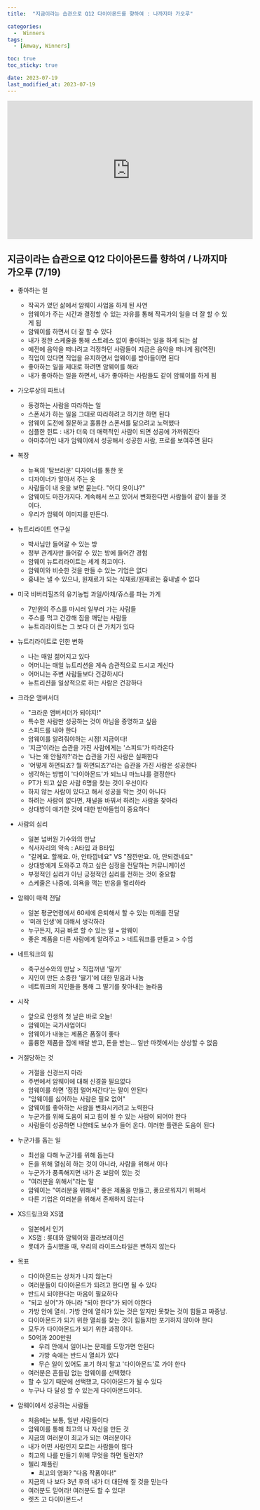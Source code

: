 ```yaml
---
title:  "지금이라는 습관으로 Q12 다이아몬드를 향하여 : 나까지마 가오루" 

categories:
  -  Winners
tags:
  - [Amway, Winners]

toc: true
toc_sticky: true

date: 2023-07-19
last_modified_at: 2023-07-19
---
```



<iframe width="560" height="315" src="https://www.youtube.com/embed/1xqqe4mRIrI" title="YouTube video player" frameborder="0" allow="accelerometer; autoplay; clipboard-write; encrypted-media; gyroscope; picture-in-picture; web-share" allowfullscreen></iframe>


## 지금이라는 습관으로 Q12 다이아몬드를 향하여 / 나까지마 가오루 (7/19)

+ 좋아하는 일
  - 작곡가 였던 삶에서 암웨이 사업을 하게 된 사연
  - 암웨이가 주는 시간과 결정할 수 있는 자유를 통해 작곡가의 일을 더 잘 할 수 있게 됨
  - 암웨이를 하면서 더 잘 할 수 있다
  - 내가 정한 스케줄을 통해 스트레스 없이 좋아하는 일을 하게 되는 삶
  - 예전에 음악을 떠나려고 걱정하던 사람들이 지금은 음악을 떠나게 됨(역전)
  - 직업이 있다면 직업을 유지하면서 암웨이를 받아들이면 된다
  - 좋아하는 일을 제대로 하려면 암웨이를 해라
  - 내가 좋아하는 일을 하면서, 내가 좋아하는 사람들도 같이 암웨이를 하게 됨

+ 가오루상의 파트너
  - 동경하는 사람을 따라하는 일
  - 스폰서가 하는 일을 그대로 따라하려고 하기만 하면 된다
  - 암웨이 도전에 질문하고 훌륭한 스폰서를 닮으려고 노력했다
  - 심플한 힌트 : 내가 더욱 더 매력적인 사람이 되면 성공에 가까워진다
  - 아마추어인 내가 암웨이에서 성공해서 성공한 사람, 프로를 보여주면 된다

+ 복장
  - 뉴욕의 '탐브라운' 디자이너를 통한 옷
  - 디자이너가 알아서 주는 옷
  - 사람들이 내 옷을 보면 묻는다. "어디 옷이냐?"
  - 암웨이도 마찬가지다. 계속해서 쓰고 있어서 변화한다면 사람들이 같이 물을 것이다.
  - 우리가 암웨이 이미지를 만든다.

+ 뉴트리라이트 연구실
  - 박사님만 들어갈 수 있는 방
  - 정부 관계자만 들어갈 수 있는 방에 들어간 경험
  - 암웨이 뉴트리라이트는 세계 최고이다.
  - 암웨이와 비슷한 것을 만들 수 있는 기업은 없다
  - 흉내는 낼 수 있으나, 원재료가 되는 식재료/원재료는 흉내낼 수 없다

+ 미국 비버리힐즈의 유기농법 과일/아채/쥬스를 파는 가게
  - 7만원의 주스를 마시러 일부러 가는 사람들
  - 주스를 먹고 건강해 짐을 깨닫는 사람들
  - 뉴트리라이트는 그 보다 더 큰 가치가 있다

+ 뉴트리라이트로 인한 변화
  - 나는 매일 젊어지고 있다
  - 어머니는 매일 뉴트리션을 계속 습관적으로 드시고 계신다
  - 어머니는 주변 사람들보다 건강하시다
  - 뉴트리션을 일상적으로 하는 사람은 건강하다

+ 크라운 앰버서더
  - "크라운 앰버서더가 되야지!"
  - 특수한 사람만 성공하는 것이 아님을 증명하고 싶음
  - 스피드를 내야 한다
  - 암웨이를 알려줘야하는 시점! 지금이다!
  - '지금'이라는 습관을 가진 사람에게는 '스피드'가 따라온다
  - '나는 왜 안될까?'라는 습관을 가진 사람은 실패한다
  - '어떻게 하면되죠? 뭘 하면되죠?'라는 습관을 가진 사람은 성공한다
  - 생각하는 방법이 '다이아몬드'가 되느냐 마느냐를 결정한다
  - PT가 되고 싶은 사람 6명을 찾는 것이 우선이다
  - 하지 않는 사람이 있다고 해서 성공을 막는 것이 아니다
  - 하려는 사람이 없다면, 채널을 바꿔서 하려는 사람을 찾아라
  - 상대방이 얘기한 것에 대한 받아들임이 중요하다

+ 사람의 심리
  - 일본 넘버원 가수와의 만남
  - 식사자리의 약속 : A타입 과 B타입
  - "갈께요. 할께요. 아, 안타깝네요" VS "잠깐만요. 아, 안되겠네요"
  - 상대방에게 도와주고 하고 싶은 심정을 전달하는 커뮤니케이션
  - 부정적인 심리가 아닌 긍정적인 심리를 전하는 것이 중요함
  - 스케줄은 나중에. 의욕을 꺽는 반응을 멀리하라

+ 암웨이 매력 전달
  - 일본 평균연령에서 60세에 은퇴해서 할 수 있는 미래를 전달
  - '미래 인생'에 대해서 생각하라
  - 누구든지, 지금 바로 할 수 있는 일 = 암웨이
  - 좋은 제품을 다른 사람에게 알려주고 > 네트워크를 만들고 > 수입

+ 네트워크의 힘
  - 축구선수와의 만남 > 직접꺼낸 '딸기'
  - 지인이 만든 소중한 '딸기'에 대한 믿음과 나눔
  - 네트워크의 지인들을 통해 그 딸기를 찾아내는 놀라움

+ 시작
  - 앞으로 인생의 첫 날은 바로 오늘!
  - 암웨이는 국가사업이다
  - 암웨이가 내놓는 제품은 품질이 좋다
  - 훌륭한 제품을 집에 배달 받고, 돈을 받는... 일반 마켓에서는 상상할 수 없음

+ 거절당하는 것
  - 거절을 신경쓰지 마라
  - 주변에서 암웨이에 대해 신경쓸 필요없다
  - 암웨이를 하면 '점점 멀어져간다'는 말이 안된다
  - "암웨이를 싫어하는 사람은 필요 없어"
  - 암웨이를 좋아하는 사람을 변화시키려고 노력한다
  - 누군가를 위해 도움이 되고 힘이 될 수 있는 사람이 되어야 한다
  - 사람들이 성공하면 나한테도 보수가 들어 온다. 이러한 플랜은 도움이 된다

+ 누군가를 돕는 일
  - 최선을 다해 누군가를 위해 돕는다
  - 돈을 위해 열심히 하는 것이 아니라, 사람을 위해서 이다
  - 누군가가 풍족해지면 내가 온 보람이 있는 것
  - "여러분을 위해서"라는 말
  - 암웨이는 "여러분을 위해서" 좋은 제품을 만들고, 풍요로워지기 위해서
  - 다른 기업은 여러분을 위해서 존재하지 않는다

+ XS드링크와 XS껌
  - 일본에서 인기
  - XS껌 : 롯데와 암웨이와 콜라보레이션
  - 롯데가 출시했을 때, 우리의 라이프스타일은 변하지 않는다

+ 목표
  - 다이아몬드는 상처가 나지 않는다
  - 여러분들이 다이아몬드가 되려고 한다면 될 수 있다
  - 반드시 되야한다는 마음이 필요하다
  - "되고 싶어"가 아니라 "되야 한다"가 되어 야한다
  - 가방 안에 열쇠. 가방 안에 열쇠가 있는 것은 알지만 못찾는 것이 힘들고 짜증남.
  - 다이아몬드가 되기 위한 열쇠를 찾는 것이 힘들지만 포기하지 않아야 한다
  - 모두가 다이아몬드가 되기 위한 과정이다.
  - 50억과 200만원
    - 우리 안에서 일어나는 문제를 도망가면 안된다
    - 가방 속에는 반드시 열쇠가 있다
    - 무슨 일이 있어도 포기 하지 말고 '다이아몬드'로 가야 한다
  - 여러분은 흔들림 없는 암웨이를 선택했다
  - 할 수 있기 때문에 선택했고, 다이아몬드가 될 수 있다
  - 누구나 다 달성 할 수 있는게 다이아몬드이다.

+ 암웨이에서 성공하는 사람들
  - 처음에는 보통, 일반 사람들이다
  - 암웨이를 통해 최고의 나 자신을 만든 것
  - 지금의 여러분이 최고가 되는 여러분이다
  - 내가 어떤 사람인지 모르는 사람들이 많다
  - 최고의 나를 만들기 위해 무엇을 하면 될런지?
  - 첼리 채플린
    - 최고의 영화? "다음 작품이다!"
  - 지금의 나 보다 3년 후의 내가 더 대단해 질 것을 믿는다
  - 여러분도 믿어라! 여러분도 할 수 있다!
  - 렛츠 고 다이아몬드~!
